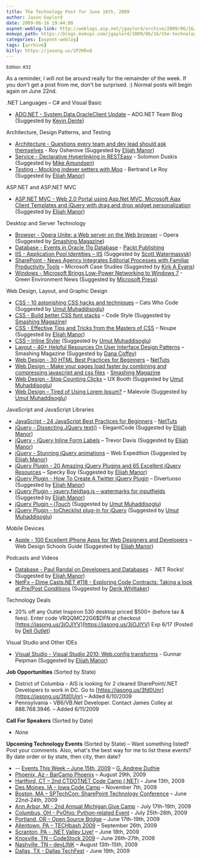```yaml
---
title: The Technology Post for June 16th, 2009
author: Jason Gaylord
date: 2009-06-16 19:44:00
aspnet-weblog-link: http://weblogs.asp.net/jgaylord/archive/2009/06/16/the-technology-post-for-june-16th-2009.aspx
msmvps_path: https://blogs.msmvps.com/jgaylord/2009/06/16/the-technology-post-for-june-16th-2009/
categories: [aspnet-weblog]
tags: [archive]
bitly: https://jasong.us/2P2KRxQ
---
```


<small>Edition: #32</small>

As a reminder, I will not be around really for the remainder of the week. If you don't get a post from me, don't be surprised. :) Normal posts will begin again on June 22nd.

.NET Languages – C# and Visual Basic

- [ADO.NET - System.Data.OracleClient Update](http://blogs.msdn.com/adonet/archive/2009/06/15/system-data-oracleclient-update.aspx) – ADO.NET Team Blog (Suggested by [Kevin Dente](http://twitter.com/kevindente))

Architecture, Design Patterns, and Testing

- [Architecture - Questions every team and dev lead should ask themselves](http://weblogs.asp.net/rosherove/archive/2009/06/16/questions-every-team-and-dev-lead-should-ask-themselves.aspx) - Roy Osherove (Suggested by [Elijah Manor](http://twitter.com/elijahmanor))
- [Service - Declarative Hyperlinking in RESTEasy](http://www.jroller.com/Solomon/entry/declarative_hyperlinking_in_resteasy) - Solomon Duskis (Suggested by [Mike Amundsen](http://twitter.com/mamund))
- [Testing - Mocking indexer setters with Moq](http://weblogs.asp.net/bleroy/archive/2009/06/15/mocking-indexer-setters-with-moq.aspx) - Bertrand Le Roy (Suggested by [Elijah Manor](http://twitter.com/elijahmanor))

ASP.NET and ASP.NET MVC

- [ASP.NET MVC - Web 2.0 Portal using Asp.Net MVC, Microsoft Ajax Client Templates and jQuery with drag and drop widget personalization](http://lakkakula.wordpress.com/2009/06/15/web-2-0-portal-using-asp-net-mvc-microsoft-ajax-client-templates-and-jquery-with-drag-and-drop-widget-personalization/)  (Suggested by [Elijah Manor](http://twitter.com/elijahmanor))

Desktop and Server Technology

- [Browser - Opera Unite: a Web server on the Web browser](http://unite.opera.com/) – Opera (Suggested by [Smashing Magazine](http://twitter.com/smashingmag))
- [Database - Events in Oracle 11g Database](http://www.packtpub.com/article/events-in-oracle-11g-database) - [Packt Publishing](http://twitter.com/packtpub)
- [IIS - Application Pool Identities – IIS](http://learn.iis.net/page.aspx/624/application-pool-identities/) (Suggested by [Scott Watermasysk](http://twitter.com/scottw))
- [SharePoint - News Agency Integrates Editorial Processes with Familiar Productivity Tools](http://www.microsoft.com/casestudies/Case_Study_Detail.aspx?CaseStudyID=4000004495) – Microsoft Case Studies (Suggested by [Kirk A Evans](http://twitter.com/kaevans))
- [Windows - Microsoft Brings Low-Power Networking to Windows 7](http://environmentgreenonline.info/2009/06/15/microsoft-brings-low-power-networking-to-windows-7/) - Green Environment News (Suggested by [Microsoft Press](http://twitter.com/MicrosoftPress))

Web Design, Layout, and Graphic Design

- [CSS - 10 astonishing CSS hacks and techniques](http://www.catswhocode.com/blog/10-astonishing-css-hacks-and-techniques) – Cats Who Code (Suggested by [Umut Muhaddisoglu](http://twitter.com/umutm))
- [CSS - Build better CSS font stacks](http://www.codestyle.org/css/font-family/BuildBetterCSSFontStacks.shtml) – Code Style (Suggested by [Smashing Magazine](http://twitter.com/smashingmag))
- [CSS - Effective Tips and Tricks from the Masters of CSS](http://www.noupe.com/css/15-effective-tips-and-tricks-from-the-masters-of-css.html) – Noupe (Suggested by [Elijah Manor](http://twitter.com/elijahmanor))
- [CSS – Inline Styler](http://inlinestyler.torchboxapps.com/) (Suggested by [Umut Muhaddisoglu](http://twitter.com/umutm))
- [Layout - 40+ Helpful Resources On User Interface Design Patterns](http://www.smashingmagazine.com/2009/06/15/40-helpful-resources-on-user-interface-design-patterns/) – Smashing Magazine (Suggested by [Dana Coffey](http://twitter.com/crazeegeekchick))
- [Web Design - 30 HTML Best Practices for Beginners](http://net.tutsplus.com/tutorials/html-css-techniques/30-html-best-practices-for-beginners/) – [NetTuts](http://twitter.com/NETTUTS)
- [Web Design - Make your pages load faster by combining and compressing javascript and css files](http://rakaz.nl/item/make_your_pages_load_faster_by_combining_and_compressing_javascript_and_css_files) - [Smashing Magazine](http://twitter.com/smashingmag)
- [Web Design - Stop Counting Clicks](http://www.uxbooth.com/blog/stop-counting-clicks/) – UX Booth (Suggested by [Umut Muhaddisoglu](http://twitter.com/umutm))
- [Web Design – Tired of Using Lorem Ipsum?](http://www.malevole.com/mv/misc/text/) – Malevole (Suggested by [Umut Muhaddisoglu](http://twitter.com/umutm))

JavaScript and JavaScript Libraries

- [JavaScript - 24 JavaScript Best Practices for Beginners](http://net.tutsplus.com/tutorials/javascript-ajax/24-javascript-best-practices-for-beginners/) - [NetTuts](http://twitter.com/NETTUTS)
- [jQuery - Dissecting JQuery text()](http://elegantcode.com/2009/06/15/dissecting-jquery-text/) – ElegantCode (Suggested by [Elijah Manor](http://twitter.com/elijahmanor))
- [jQuery - jQuery Inline Form Labels](http://trevordavis.net/blog/tutorial/jquery-inline-form-labels/) – Trevor Davis (Suggested by [Elijah Manor](http://twitter.com/elijahmanor))
- [jQuery - Stunning jQuery animations](http://webexpedition18.com/articles/stunning-jquery-animations/?dzref=192894) – Web Expedition (Suggested by [Elijah Manor](http://twitter.com/elijahmanor))
- [jQuery Plugin - 20 Amazing jQuery Plugins and 65 Excellent jQuery Resources](http://speckyboy.com/2008/07/21/20-amazing-jquery-plugins-and-65-excellent-jquery-resources/) – Specky Boy (Suggested by [Elijah Manor](http://twitter.com/elijahmanor))
- [jQuery Plugin - How To Create A Twitter jQuery Plugin](http://www.devirtuoso.com/2009/06/how-to-create-a-twitter-jquery-plugin/?dzref=193075) – Divertuoso (Suggested by [Elijah Manor](http://twitter.com/elijahmanor))
- [jQuery Plugin - jquery.fieldtag.js – watermarks for inputfields](http://ajaxcssblog.com/jquery/fieldtag-watermark-inputfields/) (Suggested by [Elijah Manor](http://twitter.com/elijahmanor))
- [jQuery Plugin – jTouch](http://jtouch.colorcharge.com/) (Suggested by [Umut Muhaddisoglu](http://twitter.com/umutm))
- [jQuery Plugin - toChecklist plug-in for jQuery](http://www.scotthorlbeck.com/code/tochecklist/) (Suggested by [Umut Muhaddisoglu](http://twitter.com/umutm))

Mobile Devices

- [Apple - 100 Excellent iPhone Apps for Web Designers and Developers](http://www.webdesignschoolsguide.com/productivity-and-learning/100-excellent-iphone-apps-for-web-designers-and-developers.html) – Web Design Schools Guide (Suggested by [Elijah Manor](http://twitter.com/elijahmanor))

Podcasts and Videos

- [Database - Paul Randal on Developers and Databases](http://www.dotnetrocks.com/default.aspx?showNum=455) - .NET Rocks! (Suggested by [Elijah Manor](http://twitter.com/elijahmanor))
- [NetFx – Dime Casts.NET #118 - Exploring Code Contracts: Taking a look at Pre/Post Conditions](http://www.dimecasts.net/Casts/CastDetails/118) (Suggested by [Derik Whittaker](http://twitter.com/DerikWhittaker))

Technology Deals

- 20% off any Outlet Inspiron 530 desktop priced $500+ (before tax & fees). Enter code VRQQMC22G6$DFN at checkout [https://jasong.us/3jOJIYV](https://jasong.us/3jOJIYV) Exp 6/17 (Posted by [Dell Outlet](http://twitter.com/DellOutlet))

Visual Studio and Other IDEs

- [Visual Studio - Visual Studio 2010: Web.config transforms](http://weblogs.asp.net/gunnarpeipman/archive/2009/06/16/visual-studio-2010-web-config-transforms.aspx) - Gunnar Peipman (Suggested by [Elijah Manor](http://twitter.com/elijahmanor))

**Job Opportunities** (Sorted by State)

- District of Columbia - AIS is looking for 2 cleared SharePoint/.NET Developers to work in DC. Go to [https://jasong.us/3fd0Unr](https://jasong.us/3fd0Unr) – Added 6/10/2009
- Pennsylvania - VB6/VB.Net Developer. Contact James Colley at 888.768.3946. – Added 6/11/2009

**Call For Speakers** (Sorted by Date)

- _None_

**Upcoming Technology Events** (Sorted by State) – Want something listed? Post your comments. Also, what's the best way for me to list these events? By date order or by state, then city, then date?

- \-- [Events This Week – June 15th, 2009](http://blogs.msdn.com/gduthie/archive/2009/06/15/events-this-week-june-15th-2009.aspx) – [G. Andrew Duthie](http://twitter.com/devhammer)
- [Phoenix, Az - BarCamp Phoenix](http://barcamp.org/BarCampPhoenix) – August 29th, 2009
- [Hartford, CT – 2nd CTDOTNET Code Camp (.NET)](http://ctdotnet.org/codecamp2.aspx) – June 13th, 2009
- [Des Moines, IA – Iowa Code Camp](http://iowacodecamp.com/default.aspx) – November 7th, 2009
- [Boston, MA – SPTechCon: SharePoint Technology Conference](http://www.sptechcon.com/) – June 22nd-24th, 2009
- [Ann Arbor, MI - 2nd Annual Michigan Give Camp](http://michigangivecamp.eventbrite.com/) - July 17th-19th, 2009
- [Columbus, OH - PyOhio: Python-related Event](http://www.developerfusion.com/event/13421/pyohio/) - July 25th-26th, 2009
- [Portland, OR – Open Source Bridge](http://www.developerfusion.com/event/12569/open-source-bridge/) – June 17th-19th, 2009
- [Allentown, PA – TECHbash 2009](http://techbash.com/) – September 26th, 2009
- [Scranton, PA - .NET Valley Live!](http://dotnetvalley.com/events/eventdetails.aspx?eventid=72) – June 18th, 2009
- [Knoxville, TN – CodeStock 2009](http://www.codestock.org/) – June 26th-27th, 2009
- [Nashville, TN – devLINK](http://devlink.net/) – August 13th-15th, 2009
- [Dallas, TX - Dallas TechFest](http://www.developerfusion.com/event/12258/dallas-techfest/) - June 19th, 2009